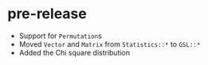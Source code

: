 # pre-release

 * Support for `Permutation`s
 * Moved `Vector` and `Matrix` from `Statistics::*` to `GSL::*`
 * Added the Chi square distribution